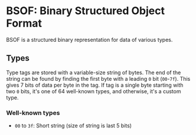 # BSOF: Binary Structured Object Format

BSOF is a structured binary representation for data of various types.

## Types

Type tags are stored with a variable-size string of bytes. The end of the string can be found by finding the first byte with a leading `0` bit (`00`-`7f`). This gives 7 bits of data per byte in the tag. If tag is a single byte starting with two `0` bits, it's one of 64 well-known types, and otherwise, it's a custom type.

### Well-known types

- `00` to `3f`: Short string (size of string is last 5 bits)